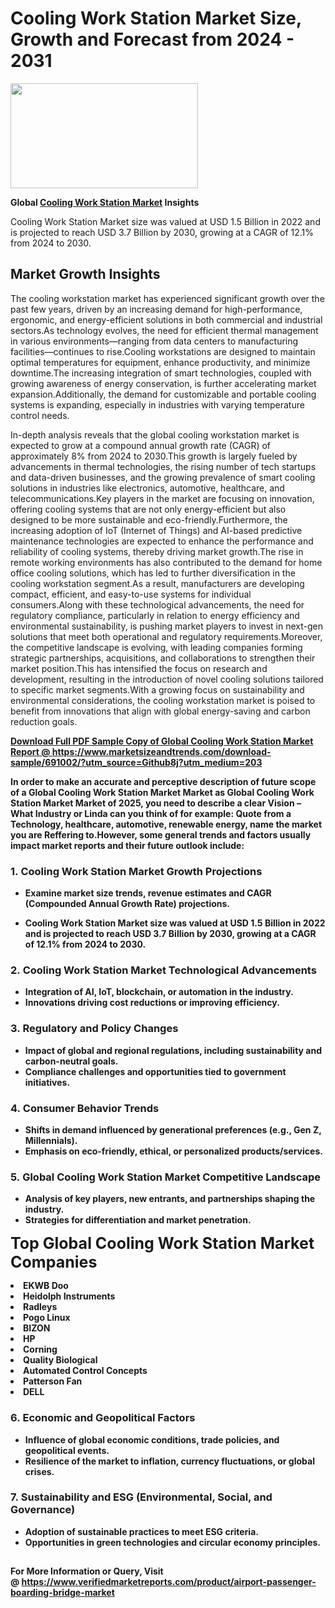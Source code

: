<H1>Cooling Work Station Market Size, Growth and Forecast from 2024 - 2031</H1><img class="aligncenter size-medium wp-image-584254" src="https://thirdeyenews.in/wp-content/uploads/2024/09/Global-Market-Research-300x168.jpeg" alt="" width="300" height="168" /><p><strong>Global&nbsp;<a href="https://www.marketsizeandtrends.com/download-sample/691002/?utm_source=Github8j?utm_medium=203">Cooling Work Station Market</a> Insights</strong></p><p>Cooling Work Station Market size was valued at USD 1.5 Billion in 2022 and is projected to reach USD 3.7 Billion by 2030, growing at a CAGR of 12.1% from 2024 to 2030.</p><p><h2>Market Growth Insights</h2> <p>The cooling workstation market has experienced significant growth over the past few years, driven by an increasing demand for high-performance, ergonomic, and energy-efficient solutions in both commercial and industrial sectors.As technology evolves, the need for efficient thermal management in various environments—ranging from data centers to manufacturing facilities—continues to rise.Cooling workstations are designed to maintain optimal temperatures for equipment, enhance productivity, and minimize downtime.The increasing integration of smart technologies, coupled with growing awareness of energy conservation, is further accelerating market expansion.Additionally, the demand for customizable and portable cooling systems is expanding, especially in industries with varying temperature control needs.</p> <p><strong><a href="#"></a></strong></p> <p>In-depth analysis reveals that the global cooling workstation market is expected to grow at a compound annual growth rate (CAGR) of approximately 8% from 2024 to 2030.This growth is largely fueled by advancements in thermal technologies, the rising number of tech startups and data-driven businesses, and the growing prevalence of smart cooling solutions in industries like electronics, automotive, healthcare, and telecommunications.Key players in the market are focusing on innovation, offering cooling systems that are not only energy-efficient but also designed to be more sustainable and eco-friendly.Furthermore, the increasing adoption of IoT (Internet of Things) and AI-based predictive maintenance technologies are expected to enhance the performance and reliability of cooling systems, thereby driving market growth.The rise in remote working environments has also contributed to the demand for home office cooling solutions, which has led to further diversification in the cooling workstation segment.As a result, manufacturers are developing compact, efficient, and easy-to-use systems for individual consumers.Along with these technological advancements, the need for regulatory compliance, particularly in relation to energy efficiency and environmental sustainability, is pushing market players to invest in next-gen solutions that meet both operational and regulatory requirements.Moreover, the competitive landscape is evolving, with leading companies forming strategic partnerships, acquisitions, and collaborations to strengthen their market position.This has intensified the focus on research and development, resulting in the introduction of novel cooling solutions tailored to specific market segments.With a growing focus on sustainability and environmental considerations, the cooling workstation market is poised to benefit from innovations that align with global energy-saving and carbon reduction goals.<p><strong><a href="#"></p><p><span class=""><strong>Download Full PDF Sample Copy of Global Cooling Work Station Market Report</strong> @ <a href="https://www.marketsizeandtrends.com/download-sample/691002/?utm_source=Github8j?utm_medium=203" target="_blank">https://www.marketsizeandtrends.com/download-sample/691002/?utm_source=Github8j?utm_medium=203</a></span></p><p>In order to make an accurate and perceptive description of future scope of a Global&nbsp;Cooling Work Station Market Market as Global&nbsp;Cooling Work Station Market Market of 2025, you need to describe a clear Vision &ndash; What Industry or Linda can you think of for example: Quote from a Technology, healthcare, automotive, renewable energy, name the market you are Reffering to.However, some general trends and factors usually impact market reports and their future outlook include:</p><h3>1.&nbsp;<strong>Cooling Work Station Market Growth Projections</strong></h3><ul><li>Examine market size trends, revenue estimates and CAGR (Compounded Annual Growth Rate) projections.</li><li><p>Cooling Work Station Market size was valued at USD 1.5 Billion in 2022 and is projected to reach USD 3.7 Billion by 2030, growing at a CAGR of 12.1% from 2024 to 2030.</p></li></ul><h3>2.&nbsp;<strong>Cooling Work Station Market Technological Advancements</strong></h3><ul><li>Integration of AI, IoT, blockchain, or automation in the industry.</li><li>Innovations driving cost reductions or improving efficiency.</li></ul><h3>3.&nbsp;<strong>Regulatory and Policy Changes</strong></h3><ul><li>Impact of global and regional regulations, including sustainability and carbon-neutral goals.</li><li>Compliance challenges and opportunities tied to government initiatives.</li></ul><h3>4.&nbsp;<strong>Consumer Behavior Trends</strong></h3><ul><li>Shifts in demand influenced by generational preferences (e.g., Gen Z, Millennials).</li><li>Emphasis on eco-friendly, ethical, or personalized products/services.</li></ul><h3>5.&nbsp;<strong>Global Cooling Work Station Market Competitive Landscape</strong></h3><ul><li>Analysis of key players, new entrants, and partnerships shaping the industry.</li><li>Strategies for differentiation and market penetration.</li></ul><p data-pm-slice="1 1 []"><span style="color: inherit; font-family: inherit; font-size: 25px;">Top Global Cooling Work Station Market Companies</span></p><div class="" data-test-id=""><p><li>EKWB Doo</li><li> Heidolph Instruments</li><li> Radleys</li><li> Pogo Linux</li><li> BIZON</li><li> HP</li><li> Corning</li><li> Quality Biological</li><li> Automated Control Concepts</li><li> Patterson Fan</li><li> DELL</li></p></div><h3>6.&nbsp;<strong>Economic and Geopolitical Factors</strong></h3><ul><li>Influence of global economic conditions, trade policies, and geopolitical events.</li><li>Resilience of the market to inflation, currency fluctuations, or global crises.</li></ul><h3>7.&nbsp;<strong>Sustainability and ESG (Environmental, Social, and Governance)</strong></h3><ul><li>Adoption of sustainable practices to meet ESG criteria.</li><li>Opportunities in green technologies and circular economy principles.</li></ul><h2><strong style="font-size: 14px;">For More Information or Query, Visit @&nbsp;</strong><a style="background-color: #ffffff; font-size: 14px;" href="https://www.marketsizeandtrends.com/report/cooling-work-station-market/" target="_blank">https://www.verifiedmarketreports.com/product/airport-passenger-boarding-bridge-market</a></h2>